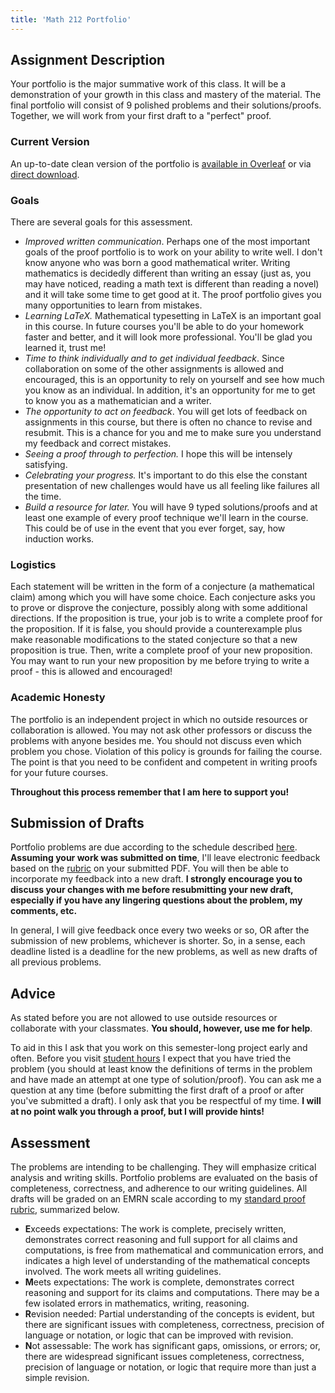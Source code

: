 ```yaml
---
title: 'Math 212 Portfolio'
---
```




## Assignment Description

Your portfolio is the major summative work of this class. It will be a demonstration of your growth in this class and mastery of the material. The final portfolio will consist of 9 polished problems and their solutions/proofs. Together, we will work from your first draft to a "perfect" proof.

### Current Version

An up-to-date clean version of the portfolio is [available in Overleaf](https://www.overleaf.com/docs?snip_uri=https://prof.mkjanssen.org/ds/portfolio/m212-portfolio.tex&splash=none) or via [direct download](https://prof.mkjanssen.org/ds/portfolio/m212-portfolio.tex).


### Goals

There are several goals for this assessment.

* _Improved written communication_. Perhaps one of the most important goals of the proof portfolio is to work on your ability to write well. I don't know anyone who was born a good mathematical writer. Writing mathematics is decidedly different than writing an essay (just as, you may have noticed, reading a math text is different than reading a novel) and it will take some time to get good at it. The proof portfolio gives you many opportunities to learn from mistakes.
* _Learning LaTeX._ Mathematical typesetting in LaTeX is an important goal in this course. In future courses you'll be able to do your homework faster and better, and it will look more professional. You'll be glad you learned it, trust me!
* _Time to think individually and to get individual feedback_. Since collaboration on some of the other assignments is allowed and encouraged, this is an opportunity to rely on yourself and see how much you know as an individual. In addition, it's an opportunity for me to get to know you as a mathematician and a writer.
* _The opportunity to act on feedback_. You will get lots of feedback on assignments in this course, but there is often no chance to revise and resubmit. This is a chance for you and me to make sure you understand my feedback and correct mistakes. 
* _Seeing a proof through to perfection._ I hope this will be intensely satisfying.
* _Celebrating your progress._ It's important to do this else the constant presentation of new challenges would have us all feeling like failures all the time.
* _Build a resource for later._ You will have 9 typed solutions/proofs and at least one example of every proof technique we'll learn in the course. This could be of use in the event that you ever forget, say, how induction works.

### Logistics

Each statement will be written in the form of a conjecture (a mathematical claim) among which you will have some choice. Each conjecture asks you to prove or disprove the conjecture, possibly along with some additional directions. If the proposition is true, your job is to write a complete proof for the proposition. If it is false, you should provide a counterexample plus make reasonable modifications to the stated conjecture so that a new proposition is true. Then, write a complete proof of your new proposition. You may want to run your new proposition by me before trying to write a proof - this is allowed and encouraged!

### Academic Honesty

The portfolio is an independent project in which no outside resources or collaboration is allowed. You may not ask other professors or discuss the problems with anyone besides me. You should not discuss even which problem you chose. Violation of this policy is grounds for failing the course. The point is that you need to be confident and competent in writing proofs for your future courses.

**Throughout this process remember that I am here to support you!**

## Submission of Drafts

Portfolio problems are due according to the schedule described [here](https://prof.mkjanssen.org/ds). **Assuming your work was submitted on time**, I'll leave electronic feedback based on the [rubric](https://prof.mkjanssen.org/ds/ProofRubric.pdf) on your submitted PDF. You will then be able to incorporate my feedback into a new draft. **I strongly encourage you to discuss your changes with me before resubmitting your new draft, especially if you have any lingering questions about the problem, my comments, etc.**

In general, I will give feedback once every two weeks or so, OR after the submission of new problems, whichever is shorter. So, in a sense, each deadline listed is a deadline for the new problems, as well as new drafts of all previous problems.

## Advice

As stated before you are not allowed to use outside resources or collaborate with your classmates. **You should, however, use me for help**. 

To aid in this I ask that you work on this semester-long project early and often. Before you visit [student hours](https://calendly.com/mkjanssen/student-hours) I expect that you have tried the problem (you should at least know the definitions of terms in the problem and have made an attempt at one type of solution/proof). You can ask me a question at any time (before submitting the first draft of a proof or after you've submitted a draft). I only ask that you be respectful of my time. **I will at no point walk you through a proof, but I will provide hints!**


## Assessment

The problems are intending to be challenging. They will emphasize critical analysis and writing skills. Portfolio problems are evaluated on the basis of completeness, correctness, and adherence to our writing guidelines. All drafts will be graded on an EMRN scale according to my [standard proof rubric](https://prof.mkjanssen.org/ds/ProofRubric.pdf), summarized below.

* **E**xceeds expectations: The work is complete, precisely written, demonstrates correct reasoning and full support for all claims and computations, is free from mathematical and communication errors, and indicates a high level of understanding of the mathematical concepts involved. The work meets all writing guidelines.
* **M**eets expectations: The work is complete, demonstrates correct reasoning and support for its claims and computations. There may be a few isolated errors in mathematics, writing, reasoning.
* **R**evision needed: Partial understanding of the concepts is evident, but there are significant issues with completeness, correctness, precision of language or notation, or logic that can be improved with revision.
* **N**ot assessable: The work has significant gaps, omissions, or errors; or, there are widespread significant issues completeness, correctness, precision of language or notation, or logic that require more than just a simple revision.

